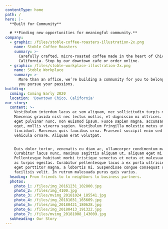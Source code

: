 ```yaml
---
contentType: home
path: /
hero: |-
  **Built for Community**

  # **Finding new opportunities for meaningful community.**
company:
  - graphic: /files/stoble-coffee-roasters-illustration-2x.png
    name: Stoble Coffee Roasters
    summary: >-
      Carefully crafted, micro-roasted coffee made in the heart of Chico,
      California. Stop by our downtown cafe or order online.
  - graphic: /files/stoble-workplace-illustration-2x.png
    name: Stoble Workplace
    summary: >-
      More than an office, we’re building a community for you to belong while
      you pursue your passions.
building:
  coming: Coming Early 2020
  location: 'Downtown Chico, California'
our_story:
  content: >-
    Vestibulum interdum lacus ac sem aliquam, nec sollicitudin turpis maximus.
    Maecenas gravida nisl nec lectus mollis, et dignissim mi ultrices. Curabitur
    eget pulvinar nunc, non euismod ipsum. Fusce sapien magna, accumsan vel mi
    eget, mollis viverra sapien. Vestibulum fringilla molestie metus ut
    tincidunt. Maecenas quis faucibus urna. Praesent suscipit enim sed erat
    vehicula ornare. Aliquam erat volutpat.


    Duis dolor tortor, venenatis eu diam ac, ullamcorper condimentum magna.
    Curabitur lacus nunc, maximus sagittis aliquam ut, aliquam eget mi.
    Pellentesque habitant morbi tristique senectus et netus et malesuada fames
    ac turpis egestas. Curabitur pellentesque lacus a ex porta ultricies. Mauris
    eget porttitor magna, a lobortis mi. Suspendisse congue consequat quam, a
    facilisis velit. In rutrum malesuada purus quis varius.
  heading: From friends to to neighbors to business partners.
  photos:
    photo_1: /files/img_20161231_102800.jpg
    photo_2: /files/img_4100.jpg
    photo_3: /files/mvimg_20181024_185541.jpg
    photo_4: /files/img_20181031_165609.jpg
    photo_5: /files/img_20180421_180628.jpg
    photo_6: /files/img_20180413_191322.jpg
    photo_7: /files/mvimg_20181008_143009.jpg
  subheading: Our Story
---
```



